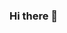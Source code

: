 ### Hi there 👋

<!--
**Angelo-Bruno/Angelo-Bruno** is a ✨ _special_ ✨ repository because its `README.md` (this file) appears on your GitHub profile.

Here are some ideas to get you started:

- 🔭 I’m currently working on me, and how to improve my skills as a programmer
- 🌱 I’m currently learning ReactJs and upgrading my NodeJs skills
- 👯 I’m looking to collaborate on projects that will improve my skills
- 🤔 I’m looking for help with anything
- 💬 Ask me about Python
- 📫 How to reach me: brunoangelo.dev@gmail.com
- 😄 Pronouns: ...
- ⚡ Fun fact: ...
-->
